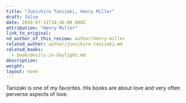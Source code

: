 ```yaml
---
title: "Junichiro Tanizaki, Henry Miller"
draft: false
date: 2016-07-11T18:36:00.000Z
attribution: "Henry Miller"
link_to_original:
nd_author_of_this_review: author/henry-miller
related_author: author/junichiro-tanizaki.md
related_books:
  - book/devils-in-daylight.md
description:
weight:
layout: none
---
```

Tanizaki is one of my favorites. His books are about love and very often perverse aspects of love.

